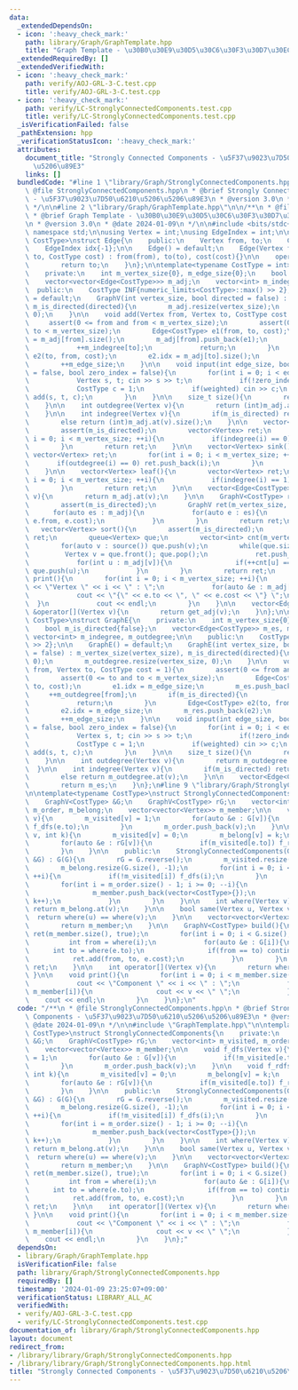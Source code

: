 ```yaml
---
data:
  _extendedDependsOn:
  - icon: ':heavy_check_mark:'
    path: library/Graph/GraphTemplate.hpp
    title: "Graph Template - \u30B0\u30E9\u30D5\u30C6\u30F3\u30D7\u30EC\u30FC\u30C8"
  _extendedRequiredBy: []
  _extendedVerifiedWith:
  - icon: ':heavy_check_mark:'
    path: verify/AOJ-GRL-3-C.test.cpp
    title: verify/AOJ-GRL-3-C.test.cpp
  - icon: ':heavy_check_mark:'
    path: verify/LC-StronglyConnectedComponents.test.cpp
    title: verify/LC-StronglyConnectedComponents.test.cpp
  _isVerificationFailed: false
  _pathExtension: hpp
  _verificationStatusIcon: ':heavy_check_mark:'
  attributes:
    document_title: "Strongly Connected Components - \u5F37\u9023\u7D50\u6210\u5206\
      \u5206\u89E3"
    links: []
  bundledCode: "#line 1 \"library/Graph/StronglyConnectedComponents.hpp\"\n/**\n *\
    \ @file StronglyConnectedComponents.hpp\n * @brief Strongly Connected Components\
    \ - \u5F37\u9023\u7D50\u6210\u5206\u5206\u89E3\n * @version 3.0\n * @date 2024-01-09\n\
    \ */\n\n#line 2 \"library/Graph/GraphTemplate.hpp\"\n\n/**\n * @file GraphTemplate.hpp\n\
    \ * @brief Graph Template - \u30B0\u30E9\u30D5\u30C6\u30F3\u30D7\u30EC\u30FC\u30C8\
    \n * @version 3.0\n * @date 2024-01-09\n */\n\n#include <bits/stdc++.h>\nusing\
    \ namespace std;\n\nusing Vertex = int;\nusing EdgeIndex = int;\n\ntemplate<typename\
    \ CostType>\nstruct Edge{\n    public:\n    Vertex from, to;\n    CostType cost;\n\
    \    EdgeIndex idx{-1};\n\n    Edge() = default;\n    Edge(Vertex from, Vertex\
    \ to, CostType cost) : from(from), to(to), cost(cost){}\n\n    operator int(){\n\
    \        return to;\n    }\n};\n\ntemplate<typename CostType = int>\nstruct GraphV{\n\
    \    private:\n    int m_vertex_size{0}, m_edge_size{0};\n    bool m_is_directed{false};\n\
    \    vector<vector<Edge<CostType>>> m_adj;\n    vector<int> m_indegree;\n\n  \
    \  public:\n    CostType INF{numeric_limits<CostType>::max() >> 2};\n\n    GraphV()\
    \ = default;\n    GraphV(int vertex_size, bool directed = false) : m_vertex_size(vertex_size),\
    \ m_is_directed(directed){\n        m_adj.resize(vertex_size);\n        m_indegree.resize(vertex_size,\
    \ 0);\n    }\n\n    void add(Vertex from, Vertex to, CostType cost = 1){\n   \
    \     assert(0 <= from and from < m_vertex_size);\n        assert(0 <= to and\
    \ to < m_vertex_size);\n        Edge<CostType> e1(from, to, cost);\n        e1.idx\
    \ = m_adj[from].size();\n        m_adj[from].push_back(e1);\n        if(m_is_directed){\n\
    \            ++m_indegree[to];\n            return;\n        }\n        Edge<CostType>\
    \ e2(to, from, cost);\n        e2.idx = m_adj[to].size();\n        m_adj[to].push_back(e2);\n\
    \        ++m_edge_size;\n    }\n\n    void input(int edge_size, bool weighted\
    \ = false, bool zero_index = false){\n        for(int i = 0; i < edge_size; ++i){\n\
    \            Vertex s, t; cin >> s >> t;\n            if(!zero_index) --s, --t;\n\
    \            CostType c = 1;\n            if(weighted) cin >> c;\n           \
    \ add(s, t, c);\n        }\n    }\n\n    size_t size(){\n        return m_vertex_size;\n\
    \    }\n\n    int outdegree(Vertex v){\n        return (int)m_adj.at(v).size();\n\
    \    }\n\n    int indegree(Vertex v){\n        if(m_is_directed) return m_indegree.at(v);\n\
    \        else return (int)m_adj.at(v).size();\n    }\n\n    vector<Vertex> source(){\n\
    \        assert(m_is_directed);\n        vector<Vertex> ret;\n        for(int\
    \ i = 0; i < m_vertex_size; ++i){\n            if(indegree(i) == 0) ret.push_back(i);\n\
    \        }\n        return ret;\n    }\n\n    vector<Vertex> sink(){\n       \
    \ vector<Vertex> ret;\n        for(int i = 0; i < m_vertex_size; ++i){\n     \
    \       if(outdegree(i) == 0) ret.push_back(i);\n        }\n        return ret;\n\
    \    }\n\n    vector<Vertex> leaf(){\n        vector<Vertex> ret;\n        for(int\
    \ i = 0; i < m_vertex_size; ++i){\n            if(indegree(i) == 1) ret.push_back(i);\n\
    \        }\n        return ret;\n    }\n\n    vector<Edge<CostType>> &get_adj(Vertex\
    \ v){\n        return m_adj.at(v);\n    }\n\n    GraphV<CostType> reverse(){\n\
    \        assert(m_is_directed);\n        GraphV ret(m_vertex_size, true);\n  \
    \      for(auto es : m_adj){\n            for(auto e : es){\n                ret.add(e.to,\
    \ e.from, e.cost);\n            }\n        }\n        return ret;\n    }\n\n \
    \   vector<Vertex> sort(){\n        assert(m_is_directed);\n        vector<Vertex>\
    \ ret;\n        queue<Vertex> que;\n        vector<int> cnt(m_vertex_size, 0);\n\
    \        for(auto v : source()) que.push(v);\n        while(que.size()){\n   \
    \         Vertex v = que.front(); que.pop();\n            ret.push_back(v);\n\
    \            for(int u : m_adj[v]){\n                if(++cnt[u] == indegree(u))\
    \ que.push(u);\n            }\n        }\n        return ret;\n    }\n\n    void\
    \ print(){\n        for(int i = 0; i < m_vertex_size; ++i){\n            cout\
    \ << \"Vertex \" << i << \" : \";\n            for(auto &e : m_adj[i]){\n    \
    \            cout << \"{\" << e.to << \", \" << e.cost << \"} \";\n          \
    \  }\n            cout << endl;\n        }\n    }\n\n    vector<Edge<CostType>>\
    \ &operator[](Vertex v){\n        return get_adj(v);\n    }\n};\n\ntemplate<typename\
    \ CostType>\nstruct GraphE{\n    private:\n    int m_vertex_size{0}, m_edge_size{0};\n\
    \    bool m_is_directed{false};\n    vector<Edge<CostType>> m_es, m_res;\n   \
    \ vector<int> m_indegree, m_outdegree;\n\n    public:\n    CostType INF{numeric_limits<CostType>::max()\
    \ >> 2};\n\n    GraphE() = default;\n    GraphE(int vertex_size, bool directed\
    \ = false) : m_vertex_size(vertex_size), m_is_directed(directed){\n        m_indegree.resize(vertex_size,\
    \ 0);\n        m_outdegree.resize(vertex_size, 0);\n    }\n\n    void add(Vertex\
    \ from, Vertex to, CostType cost = 1){\n        assert(0 <= from and from < m_vertex_size);\n\
    \        assert(0 <= to and to < m_vertex_size);\n        Edge<CostType> e1(from,\
    \ to, cost);\n        e1.idx = m_edge_size;\n        m_es.push_back(e1);\n   \
    \     ++m_outdegree[from];\n        if(m_is_directed){\n            ++m_indegree[to];\n\
    \            return;\n        }\n        Edge<CostType> e2(to, from, cost);\n\
    \        e2.idx = m_edge_size;\n        m_res.push_back(e2);\n        ++m_outdegree[to];\n\
    \        ++m_edge_size;\n    }\n\n    void input(int edge_size, bool weighted\
    \ = false, bool zero_index = false){\n        for(int i = 0; i < edge_size; ++i){\n\
    \            Vertex s, t; cin >> s >> t;\n            if(!zero_index) --s, --t;\n\
    \            CostType c = 1;\n            if(weighted) cin >> c;\n           \
    \ add(s, t, c);\n        }\n    }\n\n    size_t size(){\n        return m_vertex_size;\n\
    \    }\n\n    int outdegree(Vertex v){\n        return m_outdegree.at(v);\n  \
    \  }\n\n    int indegree(Vertex v){\n        if(m_is_directed) return m_indegree.at(v);\n\
    \        else return m_outdegree.at(v);\n    }\n\n    vector<Edge<CostType>> &get(){\n\
    \        return m_es;\n    }\n};\n#line 9 \"library/Graph/StronglyConnectedComponents.hpp\"\
    \n\ntemplate<typename CostType>\nstruct StronglyConnectedComponents{\n    private:\n\
    \    GraphV<CostType> &G;\n    GraphV<CostType> rG;\n    vector<int> m_visited,\
    \ m_order, m_belong;\n    vector<vector<Vertex>> m_member;\n\n    void f_dfs(Vertex\
    \ v){\n        m_visited[v] = 1;\n        for(auto &e : G[v]){\n            if(!m_visited[e.to])\
    \ f_dfs(e.to);\n        }\n        m_order.push_back(v);\n    }\n\n    void f_rdfs(Vertex\
    \ v, int k){\n        m_visited[v] = 0;\n        m_belong[v] = k;\n        m_member[k].push_back(v);\n\
    \        for(auto &e : rG[v]){\n            if(m_visited[e.to]) f_rdfs(e.to, k);\n\
    \        }\n    }\n\n    public:\n    StronglyConnectedComponents(GraphV<CostType>\
    \ &G) : G(G){\n        rG = G.reverse();\n        m_visited.resize(G.size(), 0);\n\
    \        m_belong.resize(G.size(), -1);\n        for(int i = 0; i < G.size();\
    \ ++i){\n            if(!m_visited[i]) f_dfs(i);\n        }\n        int k = 0;\n\
    \        for(int i = m_order.size() - 1; i >= 0; --i){\n            if(m_visited[m_order[i]]){\n\
    \                m_member.push_back(vector<CostType>{});\n                f_rdfs(m_order[i],\
    \ k++);\n            }\n        }\n    }\n\n    int where(Vertex v){\n       \
    \ return m_belong.at(v);\n    }\n\n    bool same(Vertex u, Vertex v){\n      \
    \  return where(u) == where(v);\n    }\n\n    vector<vector<Vertex>> &get(){\n\
    \        return m_member;\n    }\n\n    GraphV<CostType> build(){\n        GraphV<CostType>\
    \ ret(m_member.size(), true);\n        for(int i = 0; i < G.size(); ++i){\n  \
    \          int from = where(i);\n            for(auto &e : G[i]){\n          \
    \      int to = where(e.to);\n                if(from == to) continue;\n     \
    \           ret.add(from, to, e.cost);\n            }\n        }\n        return\
    \ ret;\n    }\n\n    int operator[](Vertex v){\n        return where(v);\n   \
    \ }\n\n    void print(){\n        for(int i = 0; i < m_member.size(); ++i){\n\
    \            cout << \"Component \" << i << \" : \";\n            for(auto v :\
    \ m_member[i]){\n                cout << v << \" \";\n            }\n        \
    \    cout << endl;\n        }\n    }\n};\n"
  code: "/**\n * @file StronglyConnectedComponents.hpp\n * @brief Strongly Connected\
    \ Components - \u5F37\u9023\u7D50\u6210\u5206\u5206\u89E3\n * @version 3.0\n *\
    \ @date 2024-01-09\n */\n\n#include \"GraphTemplate.hpp\"\n\ntemplate<typename\
    \ CostType>\nstruct StronglyConnectedComponents{\n    private:\n    GraphV<CostType>\
    \ &G;\n    GraphV<CostType> rG;\n    vector<int> m_visited, m_order, m_belong;\n\
    \    vector<vector<Vertex>> m_member;\n\n    void f_dfs(Vertex v){\n        m_visited[v]\
    \ = 1;\n        for(auto &e : G[v]){\n            if(!m_visited[e.to]) f_dfs(e.to);\n\
    \        }\n        m_order.push_back(v);\n    }\n\n    void f_rdfs(Vertex v,\
    \ int k){\n        m_visited[v] = 0;\n        m_belong[v] = k;\n        m_member[k].push_back(v);\n\
    \        for(auto &e : rG[v]){\n            if(m_visited[e.to]) f_rdfs(e.to, k);\n\
    \        }\n    }\n\n    public:\n    StronglyConnectedComponents(GraphV<CostType>\
    \ &G) : G(G){\n        rG = G.reverse();\n        m_visited.resize(G.size(), 0);\n\
    \        m_belong.resize(G.size(), -1);\n        for(int i = 0; i < G.size();\
    \ ++i){\n            if(!m_visited[i]) f_dfs(i);\n        }\n        int k = 0;\n\
    \        for(int i = m_order.size() - 1; i >= 0; --i){\n            if(m_visited[m_order[i]]){\n\
    \                m_member.push_back(vector<CostType>{});\n                f_rdfs(m_order[i],\
    \ k++);\n            }\n        }\n    }\n\n    int where(Vertex v){\n       \
    \ return m_belong.at(v);\n    }\n\n    bool same(Vertex u, Vertex v){\n      \
    \  return where(u) == where(v);\n    }\n\n    vector<vector<Vertex>> &get(){\n\
    \        return m_member;\n    }\n\n    GraphV<CostType> build(){\n        GraphV<CostType>\
    \ ret(m_member.size(), true);\n        for(int i = 0; i < G.size(); ++i){\n  \
    \          int from = where(i);\n            for(auto &e : G[i]){\n          \
    \      int to = where(e.to);\n                if(from == to) continue;\n     \
    \           ret.add(from, to, e.cost);\n            }\n        }\n        return\
    \ ret;\n    }\n\n    int operator[](Vertex v){\n        return where(v);\n   \
    \ }\n\n    void print(){\n        for(int i = 0; i < m_member.size(); ++i){\n\
    \            cout << \"Component \" << i << \" : \";\n            for(auto v :\
    \ m_member[i]){\n                cout << v << \" \";\n            }\n        \
    \    cout << endl;\n        }\n    }\n};"
  dependsOn:
  - library/Graph/GraphTemplate.hpp
  isVerificationFile: false
  path: library/Graph/StronglyConnectedComponents.hpp
  requiredBy: []
  timestamp: '2024-01-09 23:25:07+09:00'
  verificationStatus: LIBRARY_ALL_AC
  verifiedWith:
  - verify/AOJ-GRL-3-C.test.cpp
  - verify/LC-StronglyConnectedComponents.test.cpp
documentation_of: library/Graph/StronglyConnectedComponents.hpp
layout: document
redirect_from:
- /library/library/Graph/StronglyConnectedComponents.hpp
- /library/library/Graph/StronglyConnectedComponents.hpp.html
title: "Strongly Connected Components - \u5F37\u9023\u7D50\u6210\u5206\u5206\u89E3"
---
```

